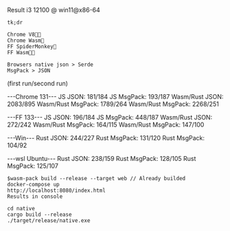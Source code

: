 Result i3 12100 @ win11@x86-64

```
tk;dr

Chrome V8💪🏽
Chrome Wasm🤮
FF SpiderMonkey🤮
FF Wasm💪🏽

Browsers native json > Serde
MsgPack > JSON
```

(first run/second run)

---Chrome 131---
JS JSON: 181/184
JS MsgPack: 193/187
Wasm/Rust JSON: 2083/895
Wasm/Rust MsgPack: 1789/264
Wasm/Rust MsgPack: 2268/251

---FF 133---
JS JSON: 196/184
JS MsgPack: 448/187
Wasm/Rust JSON: 272/242
Wasm/Rust MsgPack: 164/115
Wasm/Rust MsgPack: 147/100

---Win---
Rust JSON: 244/227
Rust MsgPack: 131/120
Rust MsgPack: 104/92

---wsl Ubuntu---
Rust JSON: 238/159
Rust MsgPack: 128/105
Rust MsgPack: 125/107


```
$wasm-pack build --release --target web // Already builded
docker-compose up
http://localhost:8080/index.html
Results in console

cd native
cargo build --release
./target/release/native.exe
```
